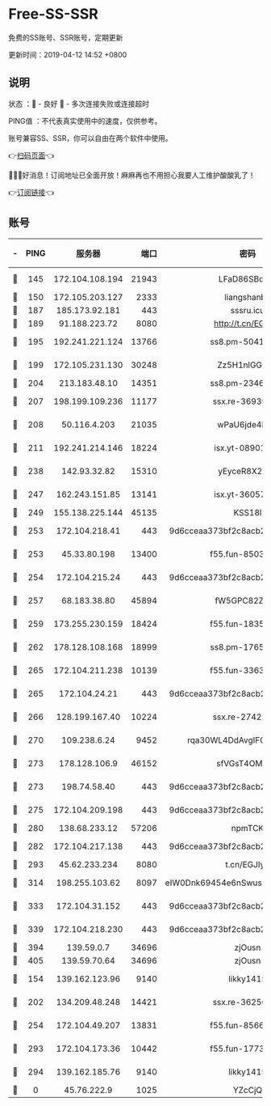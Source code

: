 # Free-SS-SSR

免费的SS账号、SSR账号，定期更新

更新时间：2019-04-12 14:52 +0800

## 说明

状态     ：🙂 - 良好 🙁 - 多次连接失败或连接超时

PING值   ：不代表真实使用中的速度，仅供参考。

账号兼容SS、SSR，你可以自由在两个软件中使用。

👉[扫码页面](https://liesauer.github.io/Free-SS-SSR/)👈

🎉🎉🎉好消息！订阅地址已全面开放！麻麻再也不用担心我要人工维护酸酸乳了！

👉[订阅链接](https://www.liesauer.net/yogurt/subscribe?ACCESS_TOKEN=DAYxR3mMaZAsaqUb)👈

## 账号

|-|PING|服务器|端口|密码|加密方式|区域|
|:----:|:----:|:-----:|-----:|:----:|:----:|:----:|
|🙂|145|172.104.108.194|21943|LFaD86SBq2lY|aes-256-cfb|JP|
|🙂|150|172.105.203.127|2333|liangshanbo|chacha20|JP|
|🙂|187|185.173.92.181|443|sssru.icu|rc4-md5|RU|
|🙂|189|91.188.223.72|8080|http://t.cn/EGJIyrl|rc4-md5|RU|
|🙂|195|192.241.221.124|13766|ss8.pm-50410062|aes-256-cfb|US|
|🙂|199|172.105.231.130|30248|Zz5H1nlGGKHx|aes-256-cfb|JP|
|🙂|204|213.183.48.10|14351|ss8.pm-23466973|rc4-md5|RU|
|🙂|207|198.199.109.236|11177|ssx.re-36939019|aes-256-cfb|US|
|🙂|208|50.116.4.203|21035|wPaU6jde4NZT|aes-256-cfb|US|
|🙂|211|192.241.214.146|18224|isx.yt-08901257|aes-256-cfb|US|
|🙂|238|142.93.32.82|15310|yEyceR8X2EVd|aes-256-cfb|GB|
|🙂|247|162.243.151.85|13141|isx.yt-36057592|aes-256-cfb|US|
|🙂|249|155.138.225.144|45135|KSS18l|rc4-md5|US|
|🙂|253|172.104.218.41|443|9d6cceaa373bf2c8acb22e60b6a58be6|aes-256-cfb|US|
|🙂|253|45.33.80.198|13400|f55.fun-85035043|aes-256-cfb|US|
|🙂|254|172.104.215.24|443|9d6cceaa373bf2c8acb22e60b6a58be6|aes-256-cfb|US|
|🙂|257|68.183.38.80|45894|fW5GPC82Z97G|aes-256-cfb|GB|
|🙂|259|173.255.230.159|18424|f55.fun-18352989|aes-256-cfb|US|
|🙂|262|178.128.108.168|18999|ss8.pm-17655626|aes-256-cfb|SG|
|🙂|265|172.104.211.238|10139|f55.fun-33630162|aes-256-cfb|US|
|🙂|265|172.104.24.21|443|9d6cceaa373bf2c8acb22e60b6a58be6|aes-256-cfb|US|
|🙂|266|128.199.167.40|10224|ssx.re-27422632|aes-256-cfb|SG|
|🙂|270|109.238.6.24|9452|rqa30WL4DdAvgIFG6Fs3znzTa|aes-256-cfb|FR|
|🙂|273|178.128.106.9|46152|sfVGsT4OMxHC|aes-256-cfb|SG|
|🙂|273|198.74.58.40|443|9d6cceaa373bf2c8acb22e60b6a58be6|aes-256-cfb|US|
|🙂|275|172.104.209.198|443|9d6cceaa373bf2c8acb22e60b6a58be6|aes-256-cfb|US|
|🙂|280|138.68.233.12|57206|npmTCK|rc4-md5|US|
|🙂|282|172.104.217.138|443|9d6cceaa373bf2c8acb22e60b6a58be6|aes-256-cfb|US|
|🙂|293|45.62.233.234|8080|t.cn/EGJIyrl|rc4-md5|CA|
|🙂|314|198.255.103.62|8097|eIW0Dnk69454e6nSwuspv9DmS201tQ0D|aes-256-cfb|US|
|🙂|333|172.104.31.152|443|9d6cceaa373bf2c8acb22e60b6a58be6|aes-256-cfb|US|
|🙂|339|172.104.218.230|443|9d6cceaa373bf2c8acb22e60b6a58be6|aes-256-cfb|US|
|🙂|394|139.59.0.7|34696|zjOusn|chacha20|IN|
|🙂|405|139.59.70.64|34696|zjOusn|chacha20|IN|
|🙂|154|139.162.123.96|9140|likky1415|aes-256-cfb|JP|
|🙂|202|134.209.48.248|14421|ssx.re-36256299|aes-256-cfb|US|
|🙂|254|172.104.49.207|13831|f55.fun-85669624|aes-256-cfb|SG|
|🙂|293|172.104.173.36|10442|f55.fun-17732582|aes-256-cfb|SG|
|🙂|294|139.162.185.76|9140|likky1415|aes-256-cfb|DE|
|🙁|0|45.76.222.9|1025|YZcCjQ|rc4-md5|JP|
